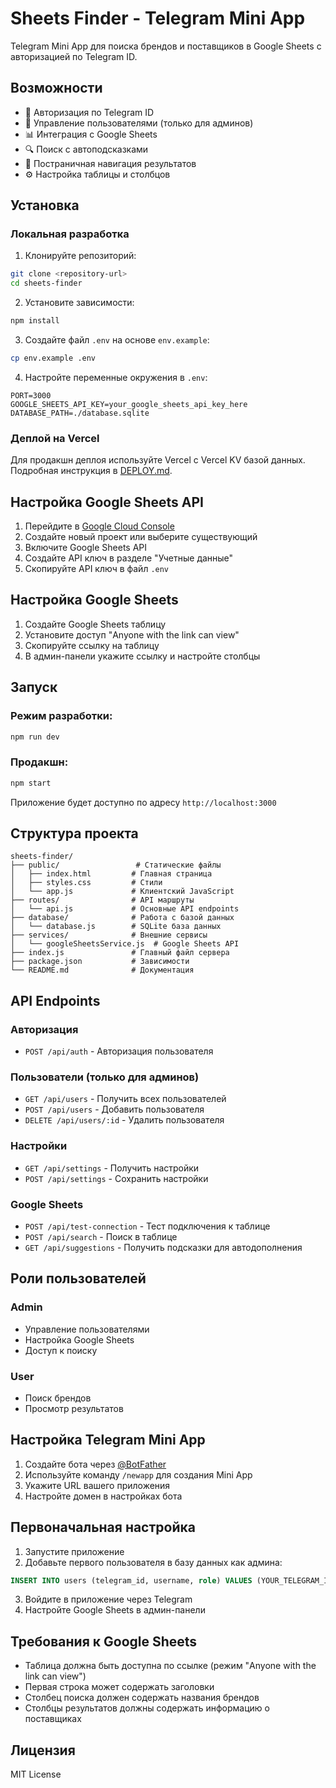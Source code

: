 # Sheets Finder - Telegram Mini App

Telegram Mini App для поиска брендов и поставщиков в Google Sheets с авторизацией по Telegram ID.

## Возможности

- 🔐 Авторизация по Telegram ID
- 👥 Управление пользователями (только для админов)
- 📊 Интеграция с Google Sheets
- 🔍 Поиск с автоподсказками
- 📄 Постраничная навигация результатов
- ⚙️ Настройка таблицы и столбцов

## Установка

### Локальная разработка

1. Клонируйте репозиторий:
```bash
git clone <repository-url>
cd sheets-finder
```

2. Установите зависимости:
```bash
npm install
```

3. Создайте файл `.env` на основе `env.example`:
```bash
cp env.example .env
```

4. Настройте переменные окружения в `.env`:
```
PORT=3000
GOOGLE_SHEETS_API_KEY=your_google_sheets_api_key_here
DATABASE_PATH=./database.sqlite
```

### Деплой на Vercel

Для продакшн деплоя используйте Vercel с Vercel KV базой данных. Подробная инструкция в [DEPLOY.md](DEPLOY.md).

## Настройка Google Sheets API

1. Перейдите в [Google Cloud Console](https://console.cloud.google.com/)
2. Создайте новый проект или выберите существующий
3. Включите Google Sheets API
4. Создайте API ключ в разделе "Учетные данные"
5. Скопируйте API ключ в файл `.env`

## Настройка Google Sheets

1. Создайте Google Sheets таблицу
2. Установите доступ "Anyone with the link can view"
3. Скопируйте ссылку на таблицу
4. В админ-панели укажите ссылку и настройте столбцы

## Запуск

### Режим разработки:
```bash
npm run dev
```

### Продакшн:
```bash
npm start
```

Приложение будет доступно по адресу `http://localhost:3000`

## Структура проекта

```
sheets-finder/
├── public/                 # Статические файлы
│   ├── index.html         # Главная страница
│   ├── styles.css         # Стили
│   └── app.js             # Клиентский JavaScript
├── routes/                # API маршруты
│   └── api.js             # Основные API endpoints
├── database/              # Работа с базой данных
│   └── database.js        # SQLite база данных
├── services/              # Внешние сервисы
│   └── googleSheetsService.js  # Google Sheets API
├── index.js               # Главный файл сервера
├── package.json           # Зависимости
└── README.md              # Документация
```

## API Endpoints

### Авторизация
- `POST /api/auth` - Авторизация пользователя

### Пользователи (только для админов)
- `GET /api/users` - Получить всех пользователей
- `POST /api/users` - Добавить пользователя
- `DELETE /api/users/:id` - Удалить пользователя

### Настройки
- `GET /api/settings` - Получить настройки
- `POST /api/settings` - Сохранить настройки

### Google Sheets
- `POST /api/test-connection` - Тест подключения к таблице
- `POST /api/search` - Поиск в таблице
- `GET /api/suggestions` - Получить подсказки для автодополнения

## Роли пользователей

### Admin
- Управление пользователями
- Настройка Google Sheets
- Доступ к поиску

### User
- Поиск брендов
- Просмотр результатов

## Настройка Telegram Mini App

1. Создайте бота через [@BotFather](https://t.me/botfather)
2. Используйте команду `/newapp` для создания Mini App
3. Укажите URL вашего приложения
4. Настройте домен в настройках бота

## Первоначальная настройка

1. Запустите приложение
2. Добавьте первого пользователя в базу данных как админа:
```sql
INSERT INTO users (telegram_id, username, role) VALUES (YOUR_TELEGRAM_ID, 'your_username', 'admin');
```

3. Войдите в приложение через Telegram
4. Настройте Google Sheets в админ-панели

## Требования к Google Sheets

- Таблица должна быть доступна по ссылке (режим "Anyone with the link can view")
- Первая строка может содержать заголовки
- Столбец поиска должен содержать названия брендов
- Столбцы результатов должны содержать информацию о поставщиках

## Лицензия

MIT License
